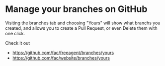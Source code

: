 # Manage your branches on GitHub

Visiting the branches tab and choosing "Yours" will show what branchs you created, and allows you to create a Pull Request, or even Delete them with one click.

Check it out

* https://github.com/fac/freeagent/branches/yours
* https://github.com/fac/website/branches/yours
